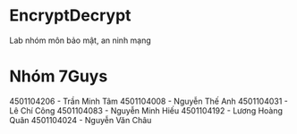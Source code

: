 # EncryptDecrypt
Lab nhóm môn bảo mật, an ninh mạng
# Nhóm 7Guys
4501104206 - Trần Minh Tâm
4501104008 - Nguyễn Thế Anh
4501104031 - Lê Chí Công
4501104083 - Nguyễn Minh Hiếu
4501104192 - Lương Hoàng Quân
4501104024 - Nguyễn Văn Châu

